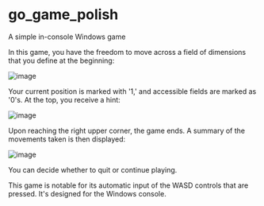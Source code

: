 # go_game_polish
A simple in-console Windows game

In this game, you have the freedom to move across a field of dimensions that you define at the beginning:

![image](https://github.com/WitoldSurowka/go_game_polish/assets/115739312/39e0ab9f-2d92-45f3-b704-57dbcff7527a)

Your current position is marked with '1,' and accessible fields are marked as '0's. At the top, you receive a hint:

![image](https://github.com/WitoldSurowka/go_game_polish/assets/115739312/0feb505d-d77e-4b44-b50a-f0044a6544aa)

Upon reaching the right upper corner, the game ends. A summary of the movements taken is then displayed:

![image](https://github.com/WitoldSurowka/go_game_polish/assets/115739312/7f669a46-601b-4e1e-9a0e-8ebeea7a78bf)

You can decide whether to quit or continue playing.

This game is notable for its automatic input of the WASD controls that are pressed.
It's designed for the Windows console.



